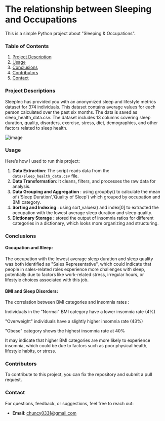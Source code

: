 # The relationship between Sleeping and Occupations
This is a simple Python project about "Sleeping &amp; Occupations".

### Table of Contents
1. [Project Description](#project-description)
2. [Usage](#usage)
3. [Conclusions](#conclusions)
4. [Contributors](#contributors)
5. [Contact](#contact)

### Project Descriptions
SleepInc has provided you with an anonymized sleep and lifestyle metrics dataset for 374 individuals. This dataset contains average values for each person calculated over the past six months. The data is saved as sleep_health_data.csv.
The dataset includes 13 columns covering sleep duration, quality, disorders, exercise, stress, diet, demographics, and other factors related to sleep health.

![image](https://github.com/user-attachments/assets/56a545d4-8c11-409a-a671-62e795ba2084)

### Usage
Here’s how I used to run this project:

1. **Data Extraction**: The script reads data from the `data/sleep_health_data.csv` file.
2. **Data Transformation**: It cleans, filters, and processes the raw data for analysis.
3. **Data Grouping and Aggregation** : using groupby() to calculate the mean of ('Sleep Duration','Quality of Sleep') which grouped by occupation and BMI category.
4. **Sorting and Indexing** : using sort_values() and index[0] to extracted the occupation with the lowest average sleep duration and sleep quality.
5. **Dictionary Storage** : stored the output of insomnia ratios for different categories in a dictionary, which looks more organizing and structuring.

### Conclusions

#### Occupation and Sleep:

The occupation with the lowest average sleep duration and sleep quality was both identified as "Sales Representative", which could indicate that people in sales-related roles experience more challenges with sleep, potentially due to factors like work-related stress, irregular hours, or lifestyle choices associated with this job.

#### BMI and Sleep Disorders:

The correlation between BMI categories and insomnia rates :

Individuals in the "Normal" BMI category have a lower insomnia rate (4%)

"Overweight" individuals have a slightly higher insomnia rate (43%)

"Obese" category shows the highest insomnia rate at 40%


It may indicate that higher BMI categories are more likely to experience insomnia, which could be due to factors such as poor physical health, lifestyle habits, or stress.

### Contributors
To contribute to this project, you can fix the repository and submit a pull request.

### Contact
For questions, feedback, or suggestions, feel free to reach out:
- **Email**: chuncy0331@gmail.com

